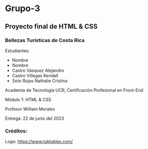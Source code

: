 # Grupo-3
## Proyecto final de HTML & CSS
### Bellezas Turísticas de Costa Rica

Estudiantes:
* Nombre
* Nombre
* Castro Vásquez Alejandro
* Castro Villegas Kendall
* Soto Rojas Nathalie Cristina

Academia de Tecnología UCR, Certificación Profesional en Front-End

Módulo 1: HTML & CSS

Profesor William Morales

Entrega: 22 de junio del 2023

### Créditos:
Logo:
https://www.tuktuklex.com/